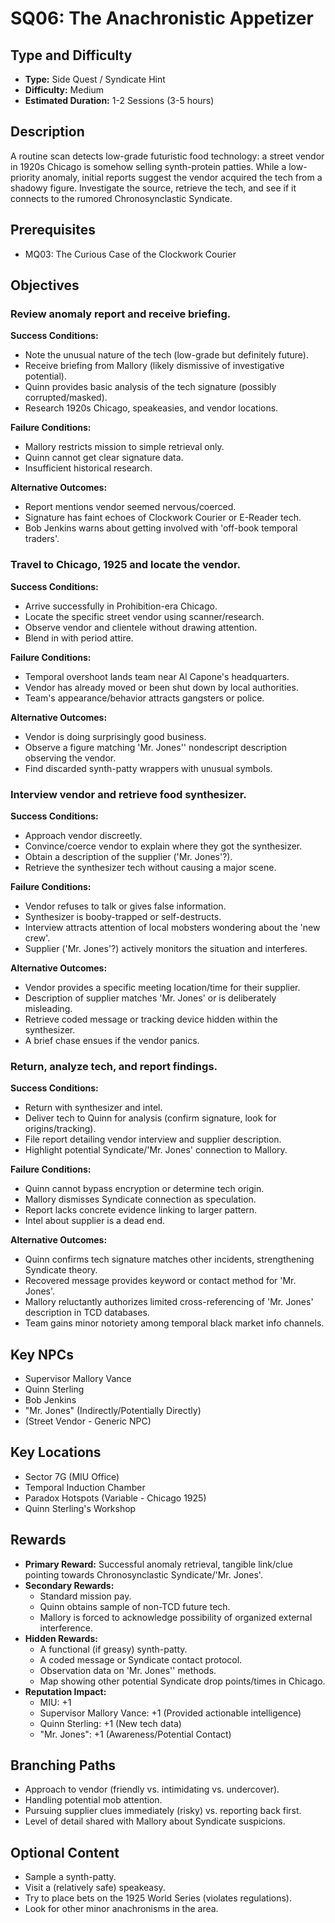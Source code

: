 # SQ06: The Anachronistic Appetizer

## Type and Difficulty
- **Type:** Side Quest / Syndicate Hint
- **Difficulty:** Medium
- **Estimated Duration:** 1-2 Sessions (3-5 hours)

## Description
A routine scan detects low-grade futuristic food technology: a street vendor in 1920s Chicago is somehow selling synth-protein patties. While a low-priority anomaly, initial reports suggest the vendor acquired the tech from a shadowy figure. Investigate the source, retrieve the tech, and see if it connects to the rumored Chronosynclastic Syndicate.

## Prerequisites
- MQ03: The Curious Case of the Clockwork Courier

## Objectives
### Review anomaly report and receive briefing.

**Success Conditions:**
- Note the unusual nature of the tech (low-grade but definitely future).
- Receive briefing from Mallory (likely dismissive of investigative potential).
- Quinn provides basic analysis of the tech signature (possibly corrupted/masked).
- Research 1920s Chicago, speakeasies, and vendor locations.

**Failure Conditions:**
- Mallory restricts mission to simple retrieval only.
- Quinn cannot get clear signature data.
- Insufficient historical research.

**Alternative Outcomes:**
- Report mentions vendor seemed nervous/coerced.
- Signature has faint echoes of Clockwork Courier or E-Reader tech.
- Bob Jenkins warns about getting involved with 'off-book temporal traders'.
### Travel to Chicago, 1925 and locate the vendor.

**Success Conditions:**
- Arrive successfully in Prohibition-era Chicago.
- Locate the specific street vendor using scanner/research.
- Observe vendor and clientele without drawing attention.
- Blend in with period attire.

**Failure Conditions:**
- Temporal overshoot lands team near Al Capone's headquarters.
- Vendor has already moved or been shut down by local authorities.
- Team's appearance/behavior attracts gangsters or police.

**Alternative Outcomes:**
- Vendor is doing surprisingly good business.
- Observe a figure matching 'Mr. Jones'' nondescript description observing the vendor.
- Find discarded synth-patty wrappers with unusual symbols.
### Interview vendor and retrieve food synthesizer.

**Success Conditions:**
- Approach vendor discreetly.
- Convince/coerce vendor to explain where they got the synthesizer.
- Obtain a description of the supplier ('Mr. Jones'?).
- Retrieve the synthesizer tech without causing a major scene.

**Failure Conditions:**
- Vendor refuses to talk or gives false information.
- Synthesizer is booby-trapped or self-destructs.
- Interview attracts attention of local mobsters wondering about the 'new crew'.
- Supplier ('Mr. Jones'?) actively monitors the situation and interferes.

**Alternative Outcomes:**
- Vendor provides a specific meeting location/time for their supplier.
- Description of supplier matches 'Mr. Jones' or is deliberately misleading.
- Retrieve coded message or tracking device hidden within the synthesizer.
- A brief chase ensues if the vendor panics.
### Return, analyze tech, and report findings.

**Success Conditions:**
- Return with synthesizer and intel.
- Deliver tech to Quinn for analysis (confirm signature, look for origins/tracking).
- File report detailing vendor interview and supplier description.
- Highlight potential Syndicate/'Mr. Jones' connection to Mallory.

**Failure Conditions:**
- Quinn cannot bypass encryption or determine tech origin.
- Mallory dismisses Syndicate connection as speculation.
- Report lacks concrete evidence linking to larger pattern.
- Intel about supplier is a dead end.

**Alternative Outcomes:**
- Quinn confirms tech signature matches other incidents, strengthening Syndicate theory.
- Recovered message provides keyword or contact method for 'Mr. Jones'.
- Mallory reluctantly authorizes limited cross-referencing of 'Mr. Jones' description in TCD databases.
- Team gains minor notoriety among temporal black market info channels.

## Key NPCs
- Supervisor Mallory Vance
- Quinn Sterling
- Bob Jenkins
- "Mr. Jones" (Indirectly/Potentially Directly)
- (Street Vendor - Generic NPC)

## Key Locations
- Sector 7G (MIU Office)
- Temporal Induction Chamber
- Paradox Hotspots (Variable - Chicago 1925)
- Quinn Sterling's Workshop

## Rewards
- **Primary Reward:** Successful anomaly retrieval, tangible link/clue pointing towards Chronosynclastic Syndicate/'Mr. Jones'.
- **Secondary Rewards:**
  - Standard mission pay.
  - Quinn obtains sample of non-TCD future tech.
  - Mallory is forced to acknowledge possibility of organized external interference.
- **Hidden Rewards:**
  - A functional (if greasy) synth-patty.
  - A coded message or Syndicate contact protocol.
  - Observation data on 'Mr. Jones'' methods.
  - Map showing other potential Syndicate drop points/times in Chicago.
- **Reputation Impact:**
  - MIU: +1
  - Supervisor Mallory Vance: +1 (Provided actionable intelligence)
  - Quinn Sterling: +1 (New tech data)
  - "Mr. Jones": +1 (Awareness/Potential Contact)

## Branching Paths
- Approach to vendor (friendly vs. intimidating vs. undercover).
- Handling potential mob attention.
- Pursuing supplier clues immediately (risky) vs. reporting back first.
- Level of detail shared with Mallory about Syndicate suspicions.

## Optional Content
- Sample a synth-patty.
- Visit a (relatively safe) speakeasy.
- Try to place bets on the 1925 World Series (violates regulations).
- Look for other minor anachronisms in the area.
